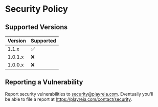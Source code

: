 # Security Policy

## Supported Versions

| Version | Supported          |
| ------- | ------------------ |
| 1.1.x | :white_check_mark: |
| 1.0.1.x | :x: |
| 1.0.0.x | :x: |

## Reporting a Vulnerability

Report security vulnerabilities to security@playreia.com. Eventually you'll be able to file a report at https://playreia.com/contact/security.
